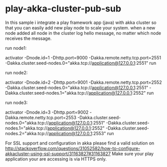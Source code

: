 play-akka-cluster-pub-sub
=========================

In this sample i integrate a play framework app (java) with akka cluster
so that you can easily add new play node to scale your system.
when a new node added all node in the cluster log hello message,
no matter which node receives the message.

run node1:

activator -Dnode.id=1 -Dhttp.port=9000 -Dakka.remote.netty.tcp.port=2551 -Dakka.cluster.seed-nodes.0="akka.tcp://application@127.0.0.1:2551" run

run node2:

activator -Dnode.id=2 -Dhttp.port=9001 -Dakka.remote.netty.tcp.port=2552 -Dakka.cluster.seed-nodes.0="akka.tcp://application@127.0.0.1:2551" -Dakka.cluster.seed-nodes.1="akka.tcp://application@127.0.0.1:2552" run

run node3:

activator -Dnode.id=3 -Dhttp.port=9002 -Dakka.remote.netty.tcp.port=2553 -Dakka.cluster.seed-nodes.0="akka.tcp://application@127.0.0.1:2551" -Dakka.cluster.seed-nodes.1="akka.tcp://application@127.0.0.1:2552" -Dakka.cluster.seed-nodes.2="akka.tcp://application@127.0.0.1:2553" run

For SSL support and configuration in akka please find a valid solution on 
http://stackoverflow.com/questions/31052582/how-to-configure-akkacluster-using-ssl-support/31163827#31163827
Make sure your play application your are accessing is via HTTPS only. 
